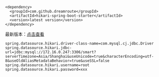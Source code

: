 ```
<dependency>
  <groupId>com.github.dreamroute</groupId>
  <artifactId>hikari-spring-boot-starter</artifactId>
  <version>latest version</version>
</dependency>
```
最新版本：[点击查看](https://search.maven.org/artifact/com.github.dreamroute/hikari-spring-boot-starter)

```
spring.datasource.hikari.driver-class-name=com.mysql.cj.jdbc.Driver
spring.datasource.hikari.jdbc-url=jdbc:mysql://172.16.0.247:3306/smart?serverTimezone=Asia/Shanghai&useUnicode=true&characterEncoding=utf-8&useOldAliasMetadataBehavior=true&useSSL=false
spring.datasource.hikari.username=root
spring.datasource.hikari.password=xxx
```
